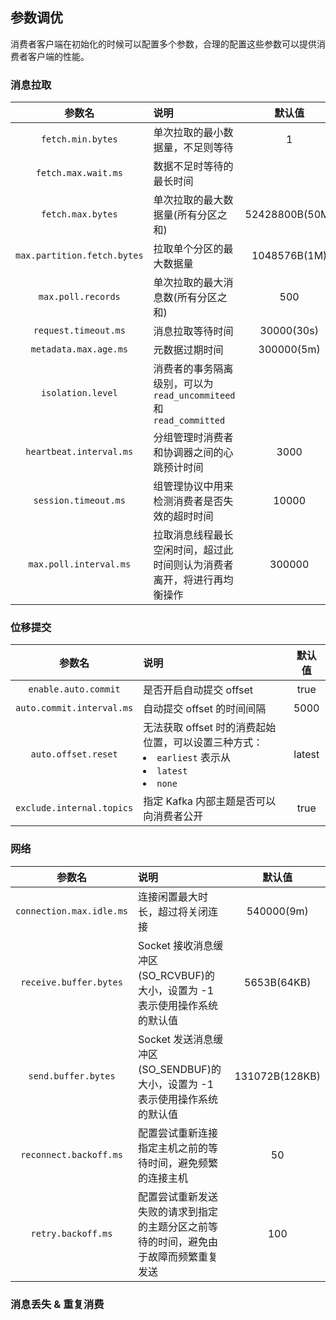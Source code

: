 ## 参数调优
消费者客户端在初始化的时候可以配置多个参数，合理的配置这些参数可以提供消费者客户端的性能。

### 消息拉取

|参数名|说明|默认值|
|:-----:|:-----|:-----:|
|`fetch.min.bytes`|单次拉取的最小数据量，不足则等待|1|
|`fetch.max.wait.ms`|数据不足时等待的最长时间||
|`fetch.max.bytes`|单次拉取的最大数据量(所有分区之和)|52428800B(50M)|
|`max.partition.fetch.bytes`|拉取单个分区的最大数据量|1048576B(1M)|
|`max.poll.records`|单次拉取的最大消息数(所有分区之和)|500|
|`request.timeout.ms`|消息拉取等待时间|30000(30s)|
|`metadata.max.age.ms`|元数据过期时间|300000(5m)|
|`isolation.level`|消费者的事务隔离级别，可以为 `read_uncommiteed` 和 `read_committed`||
|`heartbeat.interval.ms`|分组管理时消费者和协调器之间的心跳预计时间|3000|
|`session.timeout.ms`|组管理协议中用来检测消费者是否失效的超时时间|10000|
|`max.poll.interval.ms`|拉取消息线程最长空闲时间，超过此时间则认为消费者离开，将进行再均衡操作|300000|

### 位移提交
|参数名|说明|默认值|
|:-----:|:-----|:-----:|
|`enable.auto.commit`| 是否开启自动提交 offset | true|
|`auto.commit.interval.ms`|自动提交 offset 的时间间隔|5000|
|`auto.offset.reset`|无法获取 offset 时的消费起始位置，可以设置三种方式：<li>`earliest` 表示从</li><li>`latest`</li><li>`none`</li>| latest|
|`exclude.internal.topics`|指定 Kafka 内部主题是否可以向消费者公开|true|


### 网络
|参数名|说明|默认值|
|:-----:|:-----|:-----:|
|`connection.max.idle.ms`|连接闲置最大时长，超过将关闭连接|540000(9m)|
|`receive.buffer.bytes`|Socket 接收消息缓冲区(SO_RCVBUF)的大小，设置为 -1 表示使用操作系统的默认值|5653B(64KB)|
|`send.buffer.bytes`|Socket 发送消息缓冲区(SO_SENDBUF)的大小，设置为 -1 表示使用操作系统的默认值|131072B(128KB)|
|`reconnect.backoff.ms`|配置尝试重新连接指定主机之前的等待时间，避免频繁的连接主机|50|
|`retry.backoff.ms`|配置尝试重新发送失败的请求到指定的主题分区之前等待的时间，避免由于故障而频繁重复发送|100|



### 消息丢失 & 重复消费